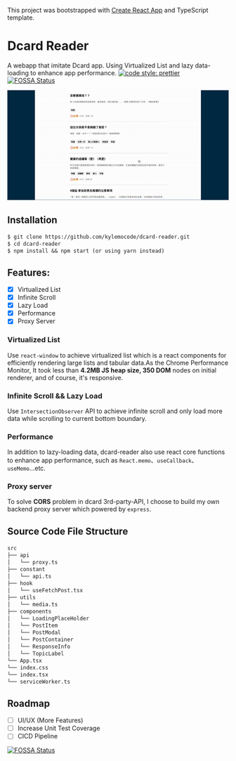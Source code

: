 This project was bootstrapped with [Create React App](https://github.com/facebook/create-react-app) and TypeScript template.

# Dcard Reader
A webapp that imitate Dcard app. 
Using Virtualized List and lazy data-loading to enhance app performance.
[![code style: prettier](https://img.shields.io/badge/code_style-prettier-ff69b4.svg?style=flat-square)](https://github.com/prettier/prettier)
[![FOSSA Status](https://app.fossa.com/api/projects/git%2Bgithub.com%2Fkylemocode%2Fdcard-reader.svg?type=shield)](https://app.fossa.com/projects/git%2Bgithub.com%2Fkylemocode%2Fdcard-reader?ref=badge_shield)

![image](./assets/dcard-reader.gif)

## Installation

```shell
$ git clone https://github.com/kylemocode/dcard-reader.git
$ cd dcard-reader
$ npm install && npm start (or using yarn instead)
```

## Features:
  - [X] Virtualized List
  - [X] Infinite Scroll
  - [X] Lazy Load
  - [X] Performance
  - [X] Proxy Server
  
### Virtualized List
Use `react-window` to achieve virtualized list which is a react components for efficiently rendering large lists and tabular data.As the Chrome Performance Monitor, It took less than **4.2MB JS heap size, 350 DOM** nodes on initial renderer, and of course, it's responsive. 

### Infinite Scroll && Lazy Load
Use `IntersectionObserver` API to achieve infinite scroll and only load more data while scrolling to current bottom boundary.

### Performance
In addition to lazy-loading data, dcard-reader also use react core functions to enhance app performance, such as `React.memo`、`useCallback`、`useMemo`...etc.

### Proxy server
To solve **CORS** problem in dcard 3rd-party-API, I choose to build my own backend proxy server which powered by `express`. 

## Source Code File Structure
```
src
├── api
│   └── proxy.ts
├── constant
│   └── api.ts
├── hook
│   └── useFetchPost.tsx
├── utils
│   └── media.ts
├── components
│   └── LoadingPlaceHolder
│   └── PostItem
│   └── PostModal
│   └── PostContainer
│   └── ResponseInfo
│   └── TopicLabel
└── App.tsx
└── index.css
└── index.tsx
└── serviceWorker.ts
```

## Roadmap
  - [ ] UI/UX (More Features)
  - [ ] Increase Unit Test Coverage
  - [ ] CICD Pipeline

[![FOSSA Status](https://app.fossa.com/api/projects/git%2Bgithub.com%2Fkylemocode%2Fdcard-reader.svg?type=large)](https://app.fossa.com/projects/git%2Bgithub.com%2Fkylemocode%2Fdcard-reader?ref=badge_large)